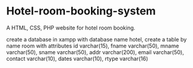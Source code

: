 # Hotel-room-booking-system
A HTML, CSS, PHP website for hotel room booking.

create a database in xampp with database name hotel, 
create a table by name room with attributes 
id varchar(15),
fname varchar(50),
mname varchar(50),
sname varchar(50),
addr varchar(200),
email varchar(50),
contact varchar(10),
dates varchar(10),
rtype varchar(16)
